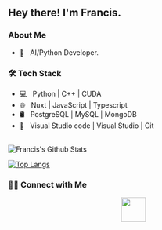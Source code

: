 <h2> Hey there! I'm Francis.</h2>

<h3> About Me </h3>

- 💼 &nbsp; AI/Python Developer.

<h3>🛠 Tech Stack</h3>

- 💻 &nbsp; Python | C++ | CUDA
- 🌐 &nbsp; Nuxt | JavaScript | Typescript
- 🛢 &nbsp; PostgreSQL | MySQL | MongoDB
- 🔧 &nbsp; Visual Studio code | Visual Studio | Git

<br>

<img align="center" src="https://github-readme-stats-sigma-five.vercel.app/api?username=francislabountyjr&include_all_commits=true&count_private=true&show_icons=true&line_height=20&title_color=7A7ADB&icon_color=2234AE&text_color=D3D3D3&bg_color=0,000000,130F40" alt="Francis's Github Stats">

</br>

[![Top Langs](https://github-readme-stats-sigma-five.vercel.app/api/top-langs/?username=francislabountyjr&layout=compact&text_color=daf7dc&bg_color=151515)](https://github.com/francislabountyjr/github-readme-stats)


<h3> 🤝🏻 Connect with Me </h3>

<p align="center">
&nbsp; <a href="mailto:labounty3d@gmail.com" target="_blank" rel="noopener noreferrer"><img src="https://img.icons8.com/plasticine/100/000000/gmail.png"  width="50" /></a>
</p>
